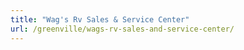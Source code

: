 ```yaml
---
title: "Wag's Rv Sales & Service Center"
url: /greenville/wags-rv-sales-and-service-center/
---
```

